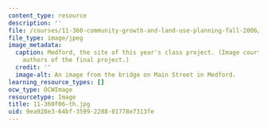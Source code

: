 ```yaml
---
content_type: resource
description: ''
file: /courses/11-360-community-growth-and-land-use-planning-fall-2006/9ea928e364bf3599228801778e7313fe_11-360f06-th.jpg
file_type: image/jpeg
image_metadata:
  caption: Medford, the site of this year's class project. (Image courtesy of the
    authors of the final project.)
  credit: ''
  image-alt: An image from the bridge on Main Street in Medford.
learning_resource_types: []
ocw_type: OCWImage
resourcetype: Image
title: 11-360f06-th.jpg
uid: 9ea928e3-64bf-3599-2288-01778e7313fe
---
```

